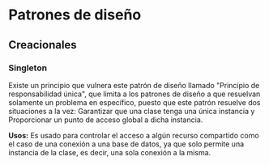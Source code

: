 # Patrones de diseño #

## Creacionales ##

### Singleton ###

Existe un principio que vulnera este patrón de diseño llamado "Principio de responsabilidad única", que limita a los 
patrones de diseño a que resuelvan solamente un problema en específico, puesto que este patrón resuelve dos situaciones 
a la vez: Garantizar que una clase tenga una única instancia y Proporcionar un punto de acceso global a dicha instancia.

**Usos:** Es usado para controlar el acceso a algún recurso compartido como el caso de una conexión a una base de datos, ya que solo
permite una instancia de la clase, es decir, una sola conexión a la misma.


